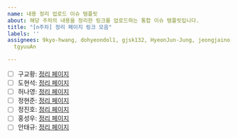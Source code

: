 ```yaml
---
name: 내용 정리 업로드 이슈 템플릿
about: 해당 주차의 내용을 정리한 링크를 업로드하는 통합 이슈 템플릿입니다.
title: "[n주차] 정리 페이지 링크 모음"
labels: ''
assignees: 9kyo-hwang, dohyeondol1, gjsk132, HyeonJun-Jung, jeongjaino, Redish03,
  tgyuuAn

---
```


- [ ] 구교황: [정리 페이지](링크)
- [ ] 도현석: [정리 페이지](링크)
- [ ] 허나영: [정리 페이지](링크)
- [ ] 정현준: [정리 페이지](링크)
- [ ] 정진호: [정리 페이지](링크)
- [ ] 홍성우: [정리 페이지](링크)
- [ ] 안태규: [정리 페이지](링크)
